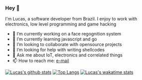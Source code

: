 ### Hey 👋

<!--
**lucas-engen/lucas-engen** is a ✨ _special_ ✨ repository because its `README.md` (this file) appears on your GitHub profile.
-->

I'm Lucas, a software developer from Brazil. I enjoy to work with electronics, low level programming and game hacking

- 🔭 I’m currently working on a face regognition system
- 🌱 I’m currently learning javascript and go
- 👯 I’m looking to collaborate with opensource projects
- 🤔 I’m looking for help with writing shellcodes
- 💬 Ask me about IoT, electronics and correlated things
- 📫 How to reach me: [e-mail](mailto:lucas.engen.cc@gmail.com)

[![Lucas's github stats](https://github-readme-stats.vercel.app/api?username=lucas-engen&theme=dark)](https://github.com/anuraghazra/github-readme-stats)
[![Top Langs](https://github-readme-stats.vercel.app/api/top-langs/?username=lucas-engen&langs_count=8&hide=makefile,batch,shell&layout=compact)](https://github.com/anuraghazra/github-readme-stats)
[![Lucas's wakatime stats](https://github-readme-stats.vercel.app/api/wakatime?username=lucas_engen)](https://github.com/anuraghazra/github-readme-stats)
